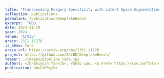 ```yaml
---
title: "Transcending Forgery Specificity with Latent Space Augmentation for Generalizable Deepfake Detection"
collection: publications
permalink: /publication/DeepfakeBench
excerpt: 'TODO.'
date: 2023-11-19
year: 2024
venue: 'ArXiv'
arxiv: 2311.11278
is_show: Ture
arxiv_url: https://arxiv.org/abs/2311.11278
project: https://github.com/SCLBD/DeepfakeBench/
teaser: ./images/pipeline_lsda.jpg
authors: </b>Zhiyuan Yan</b>, Yuhao Luo, <a href='https://cse.buffalo.edu/~siweilyu/'>Siwei Lyu</a>, <a href='https://openreview.net/profile?id=~Qingshan_Liu1'>Qingshan Liu</a>, and <a href='https://sites.google.com/site/baoyuanwu2015/'>Baoyuan Wu 📮</a>
publication: <b>CVPR</b>
---
```


<!-- [Download paper here](https://arxiv.org/pdf/2307.01426.pdf) -->
